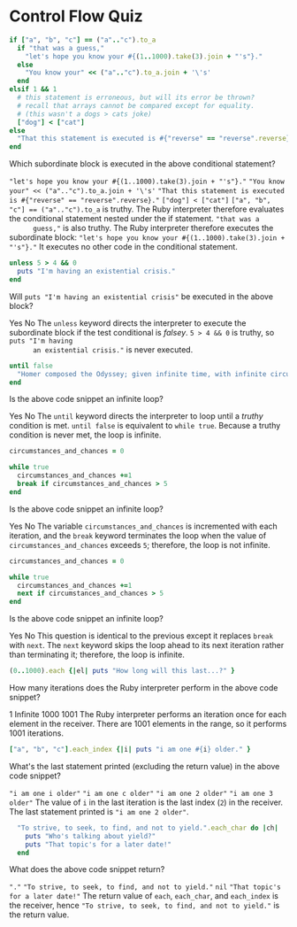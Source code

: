 # Control Flow Quiz

```ruby
if ["a", "b", "c"] == ("a".."c").to_a
  if "that was a guess,"
    "let's hope you know your #{(1..1000).take(3).join + "'s"}."
  else
    "You know your" << ("a".."c").to_a.join + '\'s'
  end
elsif 1 && 1
  # this statement is erroneous, but will its error be thrown?
  # recall that arrays cannot be compared except for equality.
  # (this wasn't a dogs > cats joke)
  ["dog"] < ["cat"]
else
  "That this statement is executed is #{"reverse" == "reverse".reverse}."
end
```

<quiz>
  <question>
      <p>Which subordinate block is executed in the above conditional statement?</p>
      <answer correct><code>"let's hope you know your #{(1..1000).take(3).join + "'s"}."</code></answer>
      <answer><code>"You know your" << ("a".."c").to_a.join + '\'s'</code></answer>
      <answer><code>"That this statement is executed is #{"reverse" == "reverse".reverse}."</code></answer>
      <answer><code>["dog"] < ["cat"]</code></answer>
      <explanation><code>["a", "b", "c"] == ("a".."c").to_a</code> is truthy. The Ruby interpreter therefore
      evaluates the conditional statement nested under the if statement. <code>"that was a
      guess,"</code> is also truthy. The Ruby interpreter therefore executes the subordinate
      block: <code>"let's hope you know your #{(1..1000).take(3).join + "'s"}."</code> It
      executes no other code in the conditional statement.</explanation>
  </question>
</quiz>


```ruby
unless 5 > 4 && 0
  puts "I'm having an existential crisis."
end
```

<quiz>
  <question>
      <p>Will <code>puts "I'm having an existential crisis"</code> be executed in the above block?</p>
      <answer>Yes</answer>
      <answer correct>No</answer>
      <explanation>The <code>unless</code> keyword directs the interpreter to execute the subordinate block if
      the test conditional is <em>falsey</em>. <code>5 > 4 && 0</code> is truthy, so <code>puts "I'm having
      an existential crisis."</code> is never executed.</explanation>
  </question>
</quiz>


```ruby
until false
  "Homer composed the Odyssey; given infinite time, with infinite circumstances and changes, it is impossible that the Odyssey should not be composed at least once."
end
```

<quiz>
  <question>
      <p>Is the above code snippet an infinite loop?</p>
      <answer correct>Yes</answer>
      <answer>No</answer>
      <explanation>The <code>until</code> keyword directs the interpreter to loop until a <em>truthy</em> condition
      is met. <code>until false</code> is equivalent to <code>while true</code>. Because a truthy condition
      is never met, the loop is infinite.</explanation>
  </question>
</quiz>


```ruby
circumstances_and_chances = 0

while true
  circumstances_and_chances +=1
  break if circumstances_and_chances > 5
end
```

<quiz>
  <question>
      <p>Is the above code snippet an infinite loop?</p>
      <answer>Yes</answer>
      <answer correct>No</answer>
      <explanation>The variable <code>circumstances_and_chances</code> is incremented with each iteration, and
      the <code>break</code> keyword terminates the loop when the value of
      <code>circumstances_and_chances</code> exceeds <code>5</code>; therefore, the loop is not infinite.</explanation>
  </question>
</quiz>


```ruby
circumstances_and_chances = 0

while true
  circumstances_and_chances +=1
  next if circumstances_and_chances > 5
end
```

<quiz>
  <question>
      <p>Is the above code snippet an infinite loop?</p>
      <answer correct>Yes</answer>
      <answer>No</answer>
      <explanation>This question is identical to the previous except it replaces <code>break</code> with
      <code>next</code>. The <code>next</code> keyword skips the loop ahead to its next iteration rather
      than terminating it; therefore, the loop is infinite.</explanation>
  </question>
</quiz>


```ruby
(0..1000).each {|el| puts "How long will this last...?" }
```

<quiz>
  <question>
      <p>How many iterations does the Ruby interpreter perform in the above code snippet?</p>
      <answer>1</answer>
      <answer>Infinite</answer>
      <answer>1000</answer>
      <answer correct>1001</answer>
      <explanation>The Ruby interpreter performs an iteration once for each element in the
      receiver. There are 1001 elements in the range, so it performs 1001 iterations.</explanation>
  </question>
</quiz>


```ruby
["a", "b", "c"].each_index {|i| puts "i am one #{i} older." }
```

<quiz>
  <question>
      <p>What's the last statement printed (excluding the return value) in the above code snippet?</p>
      <answer><code>"i am one i older"</code></answer>
      <answer><code>"i am one c older"</code></answer>
      <answer correct><code>"i am one 2 older"</code></answer>
      <answer><code>"i am one 3 older"</code></answer>
      <explanation>The value of <code>i</code> in the last iteration is the last index (<code>2</code>) in the receiver.
      The last statement printed is <code>"i am one 2 older"</code>.</explanation>
  </question>
</quiz>


```ruby
  "To strive, to seek, to find, and not to yield.".each_char do |ch|
    puts "Who's talking about yield?"
    puts "That topic's for a later date!"
  end
```

<quiz>
  <question>
      <p>What does the above code snippet return?</p>
      <answer><code>"."</code></answer>
      <answer correct><code>"To strive, to seek, to find, and not to yield."</code></answer>
      <answer><code>nil</code></answer>
      <answer><code>"That topic's for a later date!"</code></answer>
      <explanation>The return value of <code>each</code>, <code>each_char</code>, and <code>each_index</code> is the receiver, hence
      <code>"To strive, to seek, to find, and not to yield."</code> is the return value.</explanation>
  </question>
</quiz>
